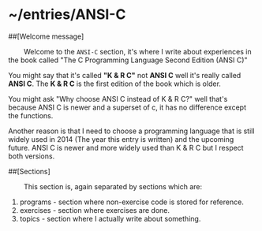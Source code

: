 ~/entries/ANSI-C
=================

##[Welcome message]

&nbsp;&nbsp;&nbsp;&nbsp;&nbsp;&nbsp;&nbsp;&nbsp;Welcome to the `ANSI-C` section, it's where I write about experiences in
the book called "The C Programming Language Second Edition (ANSI C)"

You might say that it's called **"K & R C"** not **ANSI C** well it's really called **ANSI C**. The **K & R C** is the
first edition of the book which is older.

You might ask "Why choose ANSI C instead of K & R C?" well that's because ANSI C is newer and a superset of c, it has no
difference except the functions.

Another reason is that I need to choose a programming language that is still widely used in 2014 (The year this entry is
written) and the upcoming future. ANSI C is newer and more widely used than K & R C but I respect both versions.

##[Sections]

&nbsp;&nbsp;&nbsp;&nbsp;&nbsp;&nbsp;&nbsp;&nbsp;This section is, again separated by sections which are:

<ol>
  <li>programs  - section where non-exercise code is stored for reference.</li>
  <li>exercises - section where exercises are done.</li>
  <li>topics    - section where I actually write about something.</li>
</ol>
